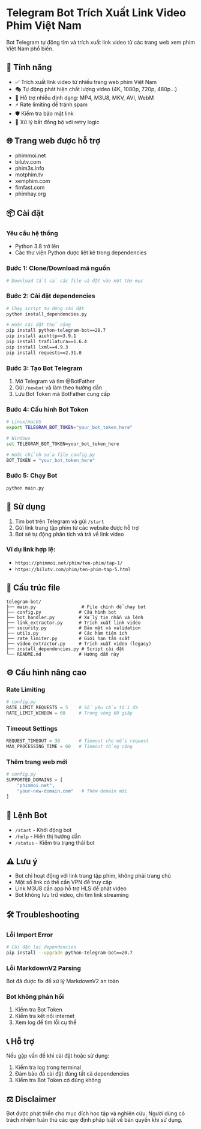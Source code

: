 # Telegram Bot Trích Xuất Link Video Phim Việt Nam

Bot Telegram tự động tìm và trích xuất link video từ các trang web xem phim Việt Nam phổ biến.

## 🌟 Tính năng

- ✅ Trích xuất link video từ nhiều trang web phim Việt Nam
- 🎭 Tự động phát hiện chất lượng video (4K, 1080p, 720p, 480p...)
- 📱 Hỗ trợ nhiều định dạng: MP4, M3U8, MKV, AVI, WebM
- ⚡ Rate limiting để tránh spam
- 🛡️ Kiểm tra bảo mật link
- 🔄 Xử lý bất đồng bộ với retry logic

## 🌐 Trang web được hỗ trợ

- phimmoi.net
- bilutv.com
- phim3s.info
- motphim.tv
- xemphim.com
- fimfast.com
- phimhay.org

## 📦 Cài đặt

### Yêu cầu hệ thống
- Python 3.8 trở lên
- Các thư viện Python được liệt kê trong dependencies

### Bước 1: Clone/Download mã nguồn
```bash
# Download tất cả các file và đặt vào một thư mục
```

### Bước 2: Cài đặt dependencies
```bash
# Chạy script tự động cài đặt
python install_dependencies.py

# Hoặc cài đặt thủ công
pip install python-telegram-bot==20.7
pip install aiohttp==3.9.1
pip install trafilatura==1.6.4
pip install lxml==4.9.3
pip install requests==2.31.0
```

### Bước 3: Tạo Bot Telegram
1. Mở Telegram và tìm @BotFather
2. Gửi `/newbot` và làm theo hướng dẫn
3. Lưu Bot Token mà BotFather cung cấp

### Bước 4: Cấu hình Bot Token
```bash
# Linux/macOS
export TELEGRAM_BOT_TOKEN="your_bot_token_here"

# Windows
set TELEGRAM_BOT_TOKEN=your_bot_token_here

# Hoặc chỉnh sửa file config.py
BOT_TOKEN = "your_bot_token_here"
```

### Bước 5: Chạy Bot
```bash
python main.py
```

## 🚀 Sử dụng

1. Tìm bot trên Telegram và gửi `/start`
2. Gửi link trang tập phim từ các website được hỗ trợ
3. Bot sẽ tự động phân tích và trả về link video

### Ví dụ link hợp lệ:
- `https://phimmoi.net/phim/ten-phim/tap-1/`
- `https://bilutv.com/phim/ten-phim-tap-5.html`

## 📝 Cấu trúc file

```
telegram-bot/
├── main.py                 # File chính để chạy bot
├── config.py              # Cấu hình bot
├── bot_handler.py         # Xử lý tin nhắn và lệnh
├── link_extractor.py      # Trích xuất link video
├── security.py            # Bảo mật và validation
├── utils.py               # Các hàm tiện ích
├── rate_limiter.py        # Giới hạn tần suất
├── video_extractor.py     # Trích xuất video (legacy)
├── install_dependencies.py # Script cài đặt
└── README.md              # Hướng dẫn này
```

## ⚙️ Cấu hình nâng cao

### Rate Limiting
```python
# config.py
RATE_LIMIT_REQUESTS = 5    # Số yêu cầu tối đa
RATE_LIMIT_WINDOW = 60     # Trong vòng 60 giây
```

### Timeout Settings
```python
REQUEST_TIMEOUT = 30       # Timeout cho mỗi request
MAX_PROCESSING_TIME = 60   # Timeout tổng cộng
```

### Thêm trang web mới
```python
# config.py
SUPPORTED_DOMAINS = [
    "phimmoi.net",
    "your-new-domain.com"   # Thêm domain mới
]
```

## 🔧 Lệnh Bot

- `/start` - Khởi động bot
- `/help` - Hiển thị hướng dẫn
- `/status` - Kiểm tra trạng thái bot

## ⚠️ Lưu ý

- Bot chỉ hoạt động với link trang tập phim, không phải trang chủ
- Một số link có thể cần VPN để truy cập
- Link M3U8 cần app hỗ trợ HLS để phát video
- Bot không lưu trữ video, chỉ tìm link streaming

## 🛠️ Troubleshooting

### Lỗi Import Error
```bash
# Cài đặt lại dependencies
pip install --upgrade python-telegram-bot==20.7
```

### Lỗi MarkdownV2 Parsing
Bot đã được fix để xử lý MarkdownV2 an toàn

### Bot không phản hồi
1. Kiểm tra Bot Token
2. Kiểm tra kết nối internet
3. Xem log để tìm lỗi cụ thể

## 📞 Hỗ trợ

Nếu gặp vấn đề khi cài đặt hoặc sử dụng:
1. Kiểm tra log trong terminal
2. Đảm bảo đã cài đặt đúng tất cả dependencies
3. Kiểm tra Bot Token có đúng không

## ⚖️ Disclaimer

Bot được phát triển cho mục đích học tập và nghiên cứu. Người dùng có trách nhiệm tuân thủ các quy định pháp luật về bản quyền khi sử dụng.